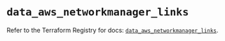 # `data_aws_networkmanager_links`

Refer to the Terraform Registry for docs: [`data_aws_networkmanager_links`](https://registry.terraform.io/providers/hashicorp/aws/6.3.0/docs/data-sources/networkmanager_links).

